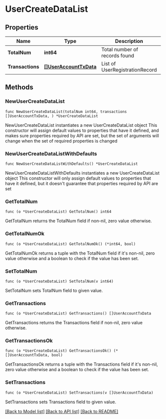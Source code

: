 # UserCreateDataList

## Properties

Name | Type | Description | Notes
------------ | ------------- | ------------- | -------------
**TotalNum** | **int64** | Total number of records found | 
**Transactions** | [**[]UserAccountTxData**](UserAccountTxData.md) | List of UserRegistrationRecord | 

## Methods

### NewUserCreateDataList

`func NewUserCreateDataList(totalNum int64, transactions []UserAccountTxData, ) *UserCreateDataList`

NewUserCreateDataList instantiates a new UserCreateDataList object
This constructor will assign default values to properties that have it defined,
and makes sure properties required by API are set, but the set of arguments
will change when the set of required properties is changed

### NewUserCreateDataListWithDefaults

`func NewUserCreateDataListWithDefaults() *UserCreateDataList`

NewUserCreateDataListWithDefaults instantiates a new UserCreateDataList object
This constructor will only assign default values to properties that have it defined,
but it doesn't guarantee that properties required by API are set

### GetTotalNum

`func (o *UserCreateDataList) GetTotalNum() int64`

GetTotalNum returns the TotalNum field if non-nil, zero value otherwise.

### GetTotalNumOk

`func (o *UserCreateDataList) GetTotalNumOk() (*int64, bool)`

GetTotalNumOk returns a tuple with the TotalNum field if it's non-nil, zero value otherwise
and a boolean to check if the value has been set.

### SetTotalNum

`func (o *UserCreateDataList) SetTotalNum(v int64)`

SetTotalNum sets TotalNum field to given value.


### GetTransactions

`func (o *UserCreateDataList) GetTransactions() []UserAccountTxData`

GetTransactions returns the Transactions field if non-nil, zero value otherwise.

### GetTransactionsOk

`func (o *UserCreateDataList) GetTransactionsOk() (*[]UserAccountTxData, bool)`

GetTransactionsOk returns a tuple with the Transactions field if it's non-nil, zero value otherwise
and a boolean to check if the value has been set.

### SetTransactions

`func (o *UserCreateDataList) SetTransactions(v []UserAccountTxData)`

SetTransactions sets Transactions field to given value.



[[Back to Model list]](../README.md#documentation-for-models) [[Back to API list]](../README.md#documentation-for-api-endpoints) [[Back to README]](../README.md)


